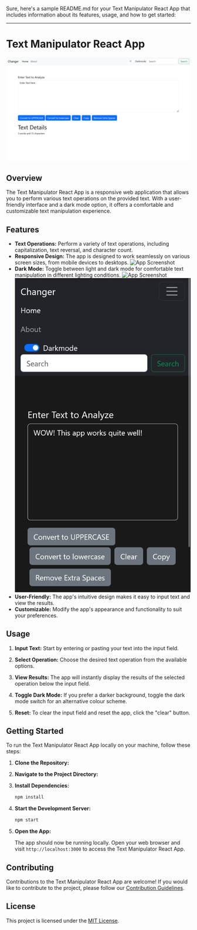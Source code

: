 Sure, here's a sample README.md for your Text Manipulator React App that includes information about its features, usage, and how to get started:

---

# Text Manipulator React App

![App Screenshot](https://github.com/Sbahuddin1/Text-Manipulator/blob/main/public/textApp%20(3).png)

## Overview

The Text Manipulator React App is a responsive web application that allows you to perform various text operations on the provided text. With a user-friendly interface and a dark mode option, it offers a comfortable and customizable text manipulation experience.

## Features

- **Text Operations:** Perform a variety of text operations, including capitalization, text reversal, and character count.
- **Responsive Design:** The app is designed to work seamlessly on various screen sizes, from mobile devices to desktops.
![App Screenshot]((https://github.com/Sbahuddin1/Text-Manipulator/blob/main/public/textApp%20(1).png))
- **Dark Mode:** Toggle between light and dark mode for comfortable text manipulation in different lighting conditions.
![App Screenshot]((https://github.com/Sbahuddin1/Text-Manipulator/blob/main/public/textApp%20(4).png))
  ![App Screenshot](https://github.com/Sbahuddin1/Text-Manipulator/blob/main/public/textApp%20(2).png)
- **User-Friendly:** The app's intuitive design makes it easy to input text and view the results.
- **Customizable:** Modify the app's appearance and functionality to suit your preferences.


## Usage

1. **Input Text:** Start by entering or pasting your text into the input field.

2. **Select Operation:** Choose the desired text operation from the available options.

3. **View Results:** The app will instantly display the results of the selected operation below the input field.

4. **Toggle Dark Mode:** If you prefer a darker background, toggle the dark mode switch for an alternative colour scheme.

5. **Reset:** To clear the input field and reset the app, click the "clear" button.


## Getting Started

To run the Text Manipulator React App locally on your machine, follow these steps:

1. **Clone the Repository:**
2. **Navigate to the Project Directory:**

3. **Install Dependencies:**

   ```bash
   npm install
   ```

4. **Start the Development Server:**

   ```bash
   npm start
   ```

5. **Open the App:**
   
   The app should now be running locally. Open your web browser and visit `http://localhost:3000` to access the Text Manipulator React App.

## Contributing

Contributions to the Text Manipulator React App are welcome! If you would like to contribute to the project, please follow our [Contribution Guidelines](CONTRIBUTING.md).


## License

This project is licensed under the [MIT License](LICENSE).
